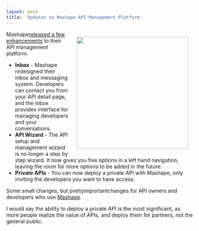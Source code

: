 ```yaml
---
layout: post
title: 'Updates to Mashape API Management Platform'
---
```

<img style="padding: 15px;" src="http://kinlane-productions.s3.amazonaws.com/api-service-providers/mashape/mashape-manage-your-APIs.png" alt="" width="300" align="right" />Mashape<a title="released a few new enhancements" href="http://blog.mashape.com/introducing-some-new-things-inbox-new-wizard">released a few enhancements</a> to their API management platform.
<ul class="mainlist">
	<li><strong>Inbox</strong> - Mashape redesigned their inbox and messaging system. Developers can contact you from your API detail page, and the inbox provides interface for managing developers and your conversations.</li>
	<li><strong>API Wizard</strong> - The API setup and management wizard is no longer a step by step wizard. It now gives you five options in a left hand navigation, leaving the room for more options to be added in the future.</li>
	<li><strong>Private APIs</strong> - You can now deploy a private API with Mashape, only inviting the developers you want to have access.</li>
</ul>
Some small changes, but prettyimportantchanges for API owners and developers who use <a title="Mashape" href="http://blog.apievangelist.com/2011/03/04/mashape-api-service-provider/">Mashape</a>.<p></p>
I would say the ability to deploy a private API is the most significant, as more people realize the value of APIs, and deploy them for partners, not the general public.